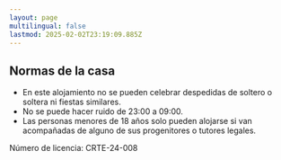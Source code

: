 ```yaml
---
layout: page
multilingual: false
lastmod: 2025-02-02T23:19:09.885Z
---
```


## Normas de la casa

- En este alojamiento no se pueden celebrar despedidas de soltero o soltera ni fiestas similares.
- No se puede hacer ruido de 23:00 a 09:00.
- Las personas menores de 18 años solo pueden alojarse si van acompañadas de alguno de sus progenitores o tutores legales.

Número de licencia: CRTE-24-008
